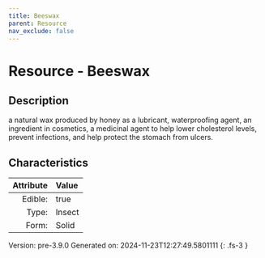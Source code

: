 ```yaml
---
title: Beeswax
parent: Resource
nav_exclude: false
---
```

# Resource - Beeswax

## Description
 &#10;&#9;&#9;a natural wax produced by honey as a lubricant,&#10;&#9;&#9;waterproofing agent, an ingredient in cosmetics, a medicinal agent to help lower cholesterol levels, prevent&#10;&#9;&#9;infections, and help protect the stomach from ulcers. 

## Characteristics

| Attribute      | Value |
|--------:|:------|
|Edible:|true|
|Type:|Insect|
|Form:|Solid|
 



    

Version: pre-3.9.0 Generated on: 2024-11-23T12:27:49.5801111
{: .fs-3 }
